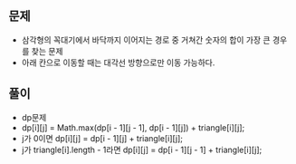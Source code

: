 ## 문제
- 삼각형의 꼭대기에서 바닥까지 이어지는 경로 중 거쳐간 숫자의 합이 가장 큰 경우를 찾는 문제
- 아래 칸으로 이동할 때는 대각선 방향으로만 이동 가능하다.

## 풀이
- dp문제
- dp[i][j] = Math.max(dp[i - 1][j - 1], dp[i - 1][j]) + triangle[i][j];
- j가 0이면 dp[i][j] = dp[i - 1][j] + triangle[i][j];
- j가 triangle[i].length - 1라면 dp[i][j] = dp[i - 1][j - 1] + triangle[i][j];

